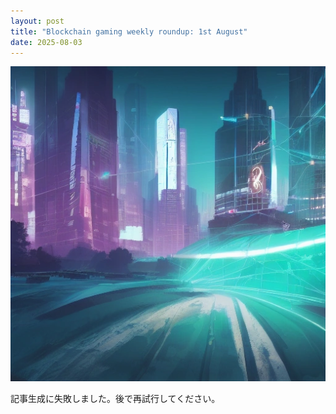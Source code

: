 ```yaml
---
layout: post
title: "Blockchain gaming weekly roundup: 1st August"
date: 2025-08-03
---
```


![記事画像](assets/images/20250803_web3.png)

記事生成に失敗しました。後で再試行してください。
